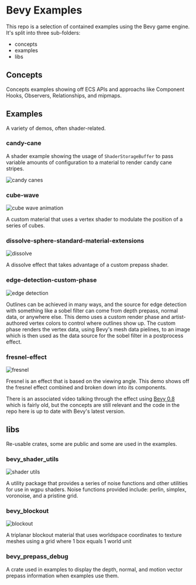 # Bevy Examples

This repo is a selection of contained examples using the Bevy game engine.
It's split into three sub-folders:

- concepts
- examples
- libs

## Concepts

Concepts examples showing off ECS APIs and approachs like Component Hooks, Observers, Relationships, and mipmaps.

## Examples

A variety of demos, often shader-related.

### candy-cane

A shader example showing the usage of `ShaderStorageBuffer` to pass variable amounts of configuration to a material to render candy cane stripes.

![candy canes](examples/candy-cane/readme/demo.avif)

### cube-wave

![cube wave animation](examples/cube-wave/readme/demo.gif)

A custom material that uses a vertex shader to modulate the position of a series of cubes.

### dissolve-sphere-standard-material-extensions

![dissolve](examples/dissolve-sphere-standard-material-extensions/readme/demo.png)

A dissolve effect that takes advantage of a custom prepass shader.

### edge-detection-custom-phase

![edge detection](examples/edge-detection-custom-phase/readme/full-output.avif)

Outlines can be achieved in many ways, and the source for edge detection with something like a sobel filter can come from depth prepass, normal data, or anywhere else.
This demo uses a custom render phase and artist-authored vertex colors to control where outlines show up.
The custom phase renders the vertex data, using Bevy's mesh data pielines, to an image which is then used as the data source for the sobel filter in a postprocess effect.

### fresnel-effect

![fresnel](examples/fresnel-effect/readme/demo.avif)

Fresnel is an effect that is based on the viewing angle.
This demo shows off the fresnel effect combined and broken down into its components.

There is an associated video talking through the effect using [Bevy 0.8](https://www.youtube.com/watch?v=a66SysxGebo) which is fairly old, but the concepts are still relevant and the code in the repo here is up to date with Bevy's latest version.

###

## libs

Re-usable crates, some are public and some are used in the examples.

### bevy_shader_utils

![shader utils](./libs/bevy_shader_utils/readme/pristine_grid.avif)

A utility package that provides a series of noise functions and other utilities for use in wgpu shaders.
Noise functions provided include: perlin, simplex, voronoise, and a pristine grid.

### bevy_blockout

![blockout](./libs/bevy_blockout/readme/demo.avif)

A triplanar blockout material that uses worldspace coordinates to texture meshes using a grid where 1 box equals 1 world unit

### bevy_prepass_debug

A crate used in examples to display the depth, normal, and motion vector prepass information when examples use them.
